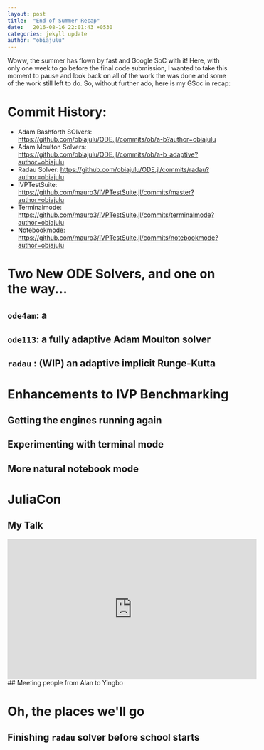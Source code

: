 ```yaml
---
layout: post
title:  "End of Summer Recap"
date:   2016-08-16 22:01:43 +0530
categories: jekyll update
author: "obiajulu"
---
```

Woww, the summer has flown by fast and Google SoC with it! Here, with only one week to go before the final code submission, I wanted to take this moment to pause and look back on all of the work the was done and some of the work still left to do. So, without further ado, here is my GSoc in recap:

# Commit History:
- Adam Bashforth SOlvers: https://github.com/obiajulu/ODE.jl/commits/ob/a-b?author=obiajulu
- Adam Moulton Solvers: https://github.com/obiajulu/ODE.jl/commits/ob/a-b_adaptive?author=obiajulu
- Radau Solver: https://github.com/obiajulu/ODE.jl/commits/radau?author=obiajulu
- IVPTestSuite: https://github.com/mauro3/IVPTestSuite.jl/commits/master?author=obiajulu  
- Terminalmode: https://github.com/mauro3/IVPTestSuite.jl/commits/terminalmode?author=obiajulu
- Notebookmode: https://github.com/mauro3/IVPTestSuite.jl/commits/notebookmode?author=obiajulu

# Two New ODE Solvers, and one on the way...
## `ode4am`: a 
## `ode113`: a fully adaptive Adam Moulton solver
## `radau` : (WIP) an adaptive implicit Runge-Kutta

# Enhancements to IVP Benchmarking
## Getting the engines running again
## Experimenting with terminal mode
## More natural notebook mode

# JuliaCon
## My Talk
<iframe width="560" height="315" src="https://www.youtube.com/embed/dONbskqVMVs" frameborder="0" allowfullscreen></iframe>
## Meeting people from Alan to Yingbo

# Oh, the places we'll go
## Finishing `radau` solver before school starts
